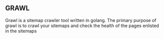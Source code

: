 ## GRAWL

Grawl is a sitemap crawler tool written in golang. The primary purpose of grawl is to crawl your sitemaps and check the health of the pages enlisted in the sitemaps 


